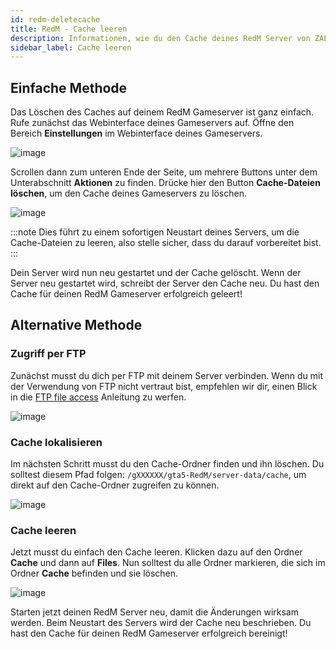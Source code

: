 ```yaml
---
id: redm-deletecache
title: RedM - Cache leeren
description: Informationen, wie du den Cache deines RedM Server von ZAP-Hosting leeren kannst - ZAP-Hosting.com Dokumentation
sidebar_label: Cache leeren
---
```


## Einfache Methode

Das Löschen des Caches auf deinem RedM Gameserver ist ganz einfach. Rufe zunächst das Webinterface deines Gameservers auf. Öffne den Bereich **Einstellungen** im Webinterface deines Gameservers.

![image](https://github.com/zaphosting/docs/assets/42719082/6b288359-3d84-45d2-8179-4f0684e2f6fe)

Scrollen dann zum unteren Ende der Seite, um mehrere Buttons unter dem Unterabschnitt **Aktionen** zu finden. Drücke hier den Button **Cache-Dateien löschen**, um den Cache deines Gameservers zu löschen.

![image](https://github.com/zaphosting/docs/assets/42719082/cf5585c9-c90d-45e9-b0e3-1d7537afc80f)

:::note
Dies führt zu einem sofortigen Neustart deines Servers, um die Cache-Dateien zu leeren, also stelle sicher, dass du darauf vorbereitet bist.
:::

Dein Server wird nun neu gestartet und der Cache gelöscht. Wenn der Server neu gestartet wird, schreibt der Server den Cache neu. Du hast den Cache für deinen RedM Gameserver erfolgreich geleert!

## Alternative Methode

### Zugriff per FTP

Zunächst musst du dich per FTP mit deinem Server verbinden. Wenn du mit der Verwendung von FTP nicht vertraut bist, empfehlen wir dir, einen Blick in die [FTP file access](gameserver-ftpaccess.md) Anleitung zu werfen.

![image](https://user-images.githubusercontent.com/13604413/159137768-9431a8d8-afa2-47a7-960b-7bcd700c9627.png)

### Cache lokalisieren

Im nächsten Schritt musst du den Cache-Ordner finden und ihn löschen. Du solltest diesem Pfad folgen: `/gXXXXXX/gta5-RedM/server-data/cache`, um direkt auf den Cache-Ordner zugreifen zu können.

![image](https://user-images.githubusercontent.com/13604413/159137776-328b84d3-992b-47ef-b8d8-c1abb0beae45.png)

### Cache leeren

Jetzt musst du einfach den Cache leeren. Klicken dazu auf den Ordner **Cache** und dann auf **Files**. Nun solltest du alle Ordner markieren, die sich im Ordner **Cache** befinden und sie löschen.

![image](https://user-images.githubusercontent.com/13604413/159137786-b7a63449-4d89-4f77-a06c-9edd87bdd85e.png)

Starten jetzt deinen RedM Server neu, damit die Änderungen wirksam werden. Beim Neustart des Servers wird der Cache neu beschrieben. Du hast den Cache für deinen RedM Gameserver erfolgreich bereinigt!